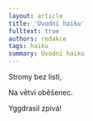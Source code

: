```yaml
---
layout: article
title: 'Úvodní haiku'
fulltext: true
authors: redakce
tags: haiku
summary: Úvodní haiku
---
```


Stromy bez listí,

Na větvi oběšenec.

Yggdrasil zpívá!
